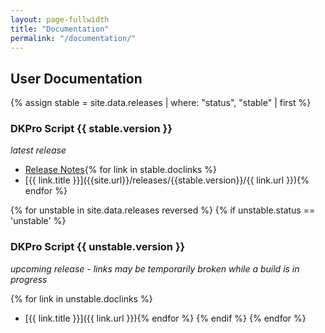 ```yaml
---
layout: page-fullwidth
title: "Documentation"
permalink: "/documentation/"
---
```


## User Documentation

{% assign stable = site.data.releases | where: "status", "stable" | first %}
### DKPro Script {{ stable.version }}
_latest release_

* [Release Notes]({{site.sourceurl}}/releases/tag/dkpro-script-{{stable.version}}){% for link in stable.doclinks %}
* [{{ link.title }}]({{site.url}}/releases/{{stable.version}}/{{ link.url }}){% endfor %}

{% for unstable in site.data.releases reversed %}
{% if unstable.status == 'unstable' %}
### DKPro Script {{ unstable.version }}
_upcoming release - links may be temporarily broken while a build is in progress_

{% for link in unstable.doclinks %}
* [{{ link.title }}]({{ link.url }}){% endfor %}
{% endif %}
{% endfor %}
